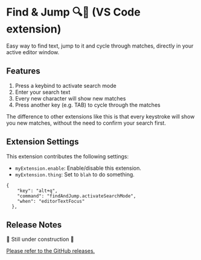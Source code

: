 # Find & Jump 🔍🦘 (VS Code extension)

Easy way to find text, jump to it and cycle through matches, directly in your active editor window.

## Features

1. Press a keybind to activate search mode
2. Enter your search text
3. Every new character will show new matches
4. Press another key (e.g. TAB) to cycle through the matches

The difference to other extensions like this is that every keystroke will show you new matches, without the need to confirm your search first.

<!-- \!\[feature X\]\(images/feature-x.png\) -->

## Extension Settings

This extension contributes the following settings:

- `myExtension.enable`: Enable/disable this extension.
- `myExtension.thing`: Set to `blah` to do something.

```
{
    "key": "alt+q",
    "command": "findAndJump.activateSearchMode",
    "when": "editorTextFocus"
  },
```

## Release Notes

🚧 Still under construction 🚧

[Please refer to the GitHub releases.](https://github.com/bennettdams/find-and-jump/releases)
